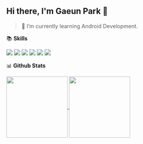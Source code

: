 ## Hi there, I'm Gaeun Park 👋
> 🌱 I’m currently learning Android Development.


📚 **Skills**
<p>
<img src="https://img.shields.io/badge/Kotlin-7F52FF?style=for-the-badge&logo=Kotlin&logoColor=white">
<img src="https://img.shields.io/badge/Python-3776AB?style=for-the-badge&logo=Python&logoColor=white">
<img src="https://img.shields.io/badge/Android-3DDC84?style=for-the-badge&logo=Android&logoColor=black">
<img src="https://img.shields.io/badge/Firebase-FFCA28?style=for-the-badge&logo=Firebase&logoColor=black">
<img src="https://img.shields.io/badge/Github-181717?style=for-the-badge&logo=Github&logoColor=white">
<img src="https://img.shields.io/badge/Figma-F24E1E?style=for-the-badge&logo=Figma&logoColor=white">
</p>

📊 **Github Stats**
<p>
<a href="https://github.com/gaeunpark924/github-readme-stats">
  <img align="center" src="https://github-readme-stats.vercel.app/api/top-langs/?username=gaeunpark924&layout=compact" height=160 />
</a>
<a href="https://github.com/gaeunpark924">
  <img align="center" src="https://github-readme-stats.vercel.app/api?username=gaeunpark924&show_icons=true&theme=transparent" height=160 />
</a>
</p>

<!--
**gaeunpark924/gaeunpark924** is a ✨ _special_ ✨ repository because its `README.md` (this file) appears on your GitHub profile.

Here are some ideas to get you started:

- 🔭 I’m currently working on ...
- 🌱 I’m currently learning ...
- 👯 I’m looking to collaborate on ...
- 🤔 I’m looking for help with ...
- 💬 Ask me about ...
- 📫 How to reach me: ...
- 😄 Pronouns: ...
- ⚡ Fun fact: ...
-->
